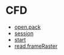 # CFD



+ [open.pack](CFD/open.pack.1) 
+ [session](CFD/session.1) 
+ [start](CFD/start.1) 
+ [read.frameRaster](CFD/read.frameRaster.1) 
